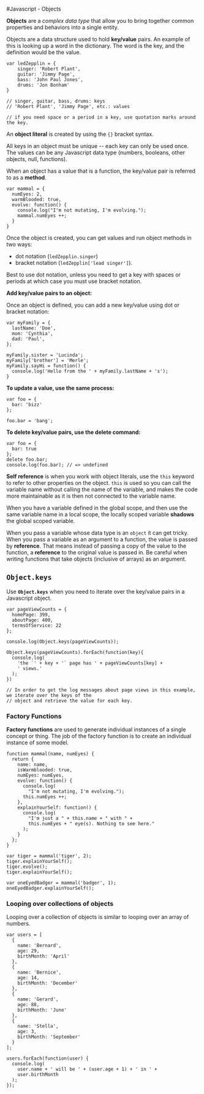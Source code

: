 #Javascript - Objects

**Objects** are a *complex data type* that allow you to bring together common properties and behaviors into a single entity.

Objects are a data structure used to hold **key/value** pairs. An example of this is looking up a word in the dictionary. The word is the key, and the definition would be the value.

```
var ledZepplin = {
	singer: 'Robert Plant',
	guitar: 'Jimmy Page',
	bass: 'John Paul Jones',
	drums: 'Jon Bonham'
}

// singer, guitar, bass, drums: keys
// 'Robert Plant', 'Jimmy Page', etc.: values

// if you need space or a period in a key, use quotation marks around the key.
```

An **object literal** is created by using the ```{}``` bracket syntax.

All keys in an object must be unique -- each key can only be used once. The values can be any Javascript data type (numbers, booleans, other objects, null, functions).

When an object has a value that is a function, the key/value pair is referred to as a **method**.

```
var mammal = {
  numEyes: 2,
  warmBlooded: true, 
  evolve: function() {
    console.log("I'm not mutating, I'm evolving.");
    mammal.numEyes ++;
  } 
}
```

Once the object is created, you can get values and run object methods in two ways:
+ dot notation (```ledZepplin.singer```)
+ bracket notation (```ledZepplin['lead singer']```).

Best to use dot notation, unless you need to get a key with spaces or periods at which case you must use bracket notation.

**Add key/value pairs to an object:**

Once an object is defined, you can add a new key/value using dot or bracket notation:

```
var myFamily = {
  lastName: 'Doe',
  mom: 'Cynthia',
  dad: 'Paul',
};

myFamily.sister = 'Lucinda';
myFamily['brother'] = 'Merle';
myFamily.sayHi = function() {
  console.log('Hello from the ' + myFamily.lastName + 's');
}
```

**To update a value, use the same process:**

```
var foo = {
  bar: 'bizz'
};

foo.bar = 'bang';
```

**To delete key/value pairs, use the **delete** command:**

```
var foo = {
  bar: true
};
delete foo.bar;
console.log(foo.bar); // => undefined
```

**Self reference** is when you work with object literals, use the ```this``` keyword to refer to other properties on the object. ```this``` is used so you can call the variable name without calling the name of the variable, and makes the code more maintainable as it is then not connected to the variable name.

When you have a variable defined in the global scope, and then use the same variable name in a local scope, the locally scoped variable **shadows** the global scoped variable.

When you pass a variable whose data type is an ```object``` it can get tricky. When you pass a variable as an argument to a function, the value is passed by **reference**. That means instead of passing a copy of the value to the function, a **reference** to the original value is passed in. Be careful when writing functions that take objects (inclusive of arrays) as an argument.

## ```Object.keys```

Use **```Object.keys```** when you need to iterate over the key/value pairs in a Javascript object.

```
var pageViewCounts = {
  homePage: 399,
  aboutPage: 400,
  termsOfService: 22
};

console.log(Object.keys(pageViewCounts));

Object.keys(pageViewCounts).forEach(function(key){
  console.log(
    'the `' + key + '` page has ' + pageViewCounts[key] +
    ' views.'
  );
})

// In order to get the log messages about page views in this example, we iterate over the keys of the
// object and retrieve the value for each key.
```

### Factory Functions

**Factory functions** are used to generate individual instances of a single concept or thing. The job of the factory function is to create an individual instance of some model.

```
function mammal(name, numEyes) {
  return {
    name: name,
    isWarmblooded: true,
    numEyes: numEyes,
    evolve: function() {
      console.log(
        "I'm not mutating, I'm evolving.");
      this.numEyes ++;
    },
    explainYourSelf: function() {
      console.log(
        "I'm just a " + this.name + " with " +
        this.numEyes + " eye(s). Nothing to see here."
      );
    }
  };
}

var tiger = mammal('tiger', 2);
tiger.explainYourSelf();
tiger.evolve();
tiger.explainYourSelf();

var oneEyedBadger = mammal('badger', 1);
oneEyedBadger.explainYourSelf();
```

### Looping over collections of objects

Looping over a collection of objects is similar to looping over an array of numbers.

```
var users = [
  {
    name: 'Bernard',
    age: 29,
    birthMonth: 'April'
  },
  {
    name: 'Bernice',
    age: 14,
    birthMonth: 'December'
  },
  {
    name: 'Gerard',
    age: 88,
    birthMonth: 'June'
  },
  {
    name: 'Stella',
    age: 3,
    birthMonth: 'September'
  }
];

users.forEach(function(user) {
  console.log(
    user.name + ' will be ' + (user.age + 1) + ' in ' +
    user.birthMonth
  );
});
```
